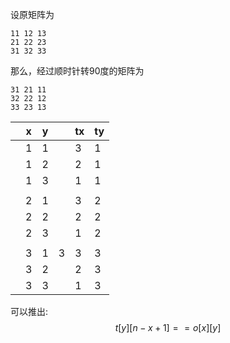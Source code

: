 设原矩阵为

```
11 12 13
21 22 23
31 32 33
```

那么，经过顺时针转90度的矩阵为

```
31 21 11
32 22 12
33 23 13
```



|      | x    | y    |      | tx   | ty   |
| ---- | ---- | ---- | ---- | ---- | ---- |
|      | 1    | 1    |      | 3    | 1    |
|      | 1    | 2    |      | 2    | 1    |
|      | 1    | 3    |      | 1    | 1    |
|      |      |      |      |      |      |
|      | 2    | 1    |      | 3    | 2    |
|      | 2    | 2    |      | 2    | 2    |
|      | 2    | 3    |      | 1    | 2    |
|      |      |      |      |      |      |
|      | 3    | 1    | 3    | 3    | 3    |
|      | 3    | 2    |      | 2    | 3    |
|      | 3    | 3    |      | 1    | 3    |

可以推出:
$$
t[y][n-x+1]==o[x][y]
$$
